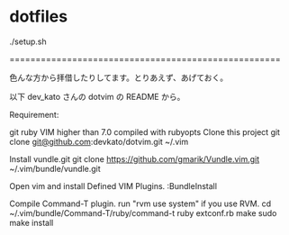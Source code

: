 dotfiles
========

./setup.sh

====================================================

色んな方から拝借したりしてます。とりあえず、あげておく。

以下 dev_kato さんの dotvim の README から。

Requirement:

git
ruby
VIM higher than 7.0 compiled with rubyopts
Clone this project git clone git@github.com:devkato/dotvim.git ~/.vim

Install vundle.git git clone https://github.com/gmarik/Vundle.vim.git ~/.vim/bundle/vundle.git

Open vim and install Defined VIM Plugins. :BundleInstall

Compile Command-T plugin. run "rvm use system" if you use RVM. cd ~/.vim/bundle/Command-T/ruby/command-t ruby extconf.rb make sudo make install
